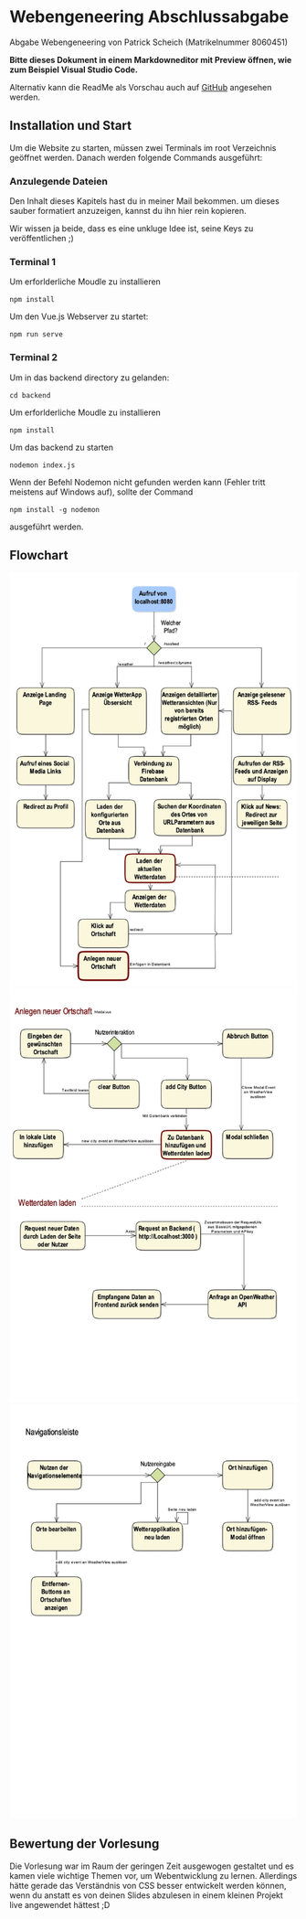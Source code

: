 # Webengeneering Abschlussabgabe

Abgabe Webengeneering von Patrick Scheich (Matrikelnummer 8060451)

**Bitte dieses Dokument in einem Markdowneditor mit Preview öffnen, wie zum Beispiel Visual Studio Code.**

Alternativ kann die ReadMe als Vorschau auch auf [GitHub](https://github.com/Patsch36/FBB-Remaster/blob/main/README.md) angesehen werden.

## Installation und Start
Um die Website zu starten, müssen zwei Terminals im root Verzeichnis geöffnet werden.
Danach werden folgende Commands ausgeführt:

### Anzulegende Dateien
Den Inhalt dieses Kapitels hast du in meiner Mail bekommen. um dieses sauber formatiert anzuzeigen, kannst du ihn hier rein kopieren.

Wir wissen ja beide, dass es eine unkluge Idee ist, seine Keys zu veröffentlichen ;)

### Terminal 1

Um erforlderliche Moudle zu installieren
````
npm install
````

Um den Vue.js Webserver zu startet:
````
npm run serve
````

### Terminal 2
Um in das backend directory zu gelanden:
````
cd backend
````

Um erforlderliche Moudle zu installieren
````
npm install
````

Um das backend zu starten
````
nodemon index.js
````

Wenn der Befehl Nodemon nicht gefunden werden kann (Fehler tritt meistens auf Windows auf), sollte der Command
```
npm install -g nodemon
```
ausgeführt werden.



## Flowchart
![Page_1](activity.jpg)
![Page_2](activity2.jpg)
![Page_3](activity3.jpg)


## Bewertung der Vorlesung
Die Vorlesung war im Raum der geringen Zeit ausgewogen gestaltet und es kamen viele wichtige Themen vor, um Webentwicklung zu lernen.
Allerdings hätte gerade das Verständnis von CSS besser entwickelt werden können, wenn du anstatt es von deinen Slides abzulesen in einem kleinen Projekt live angewendet hättest ;D
